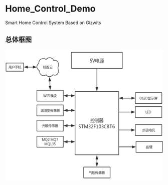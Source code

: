 # Home_Control_Demo
 Smart Home Control System Based on Gizwits
 
 ## 总体框图
![总体框图](总体框图.png "总体框图")
